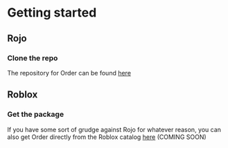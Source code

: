 # Getting started

## Rojo
### Clone the repo
The repository for Order can be found [here](https://github.com/michaeldougal/order)

## Roblox
### Get the package
If you have some sort of grudge against Rojo for whatever reason, you can also get Order directly from the Roblox catalog [here]() (COMING SOON)
